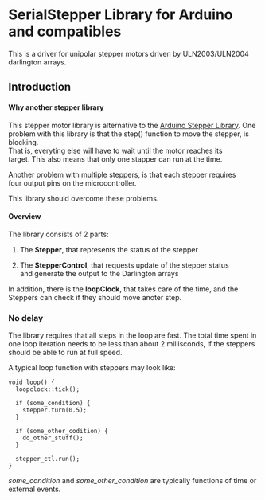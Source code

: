 # SerialStepper Library for Arduino and compatibles #

This is a driver for unipolar stepper motors driven by ULN2003/ULN2004
darlington arrays.

## Introduction ##

#### Why another stepper library ####

This stepper motor library is alternative to the
[Arduino Stepper Library](https://www.arduino.cc/en/Reference/Stepper).
One problem with this library is that the step() function to
move the stepper, is blocking.  
That is, everyting else will have to wait until the motor reaches its  
target. This also means that only one stapper can run at the time.

Another problem with multiple steppers, is that each stepper requires   
four output pins on the microcontroller.

This library should overcome these problems.

#### Overview ####

The library consists of 2 parts:

  1. The **Stepper**, that represents the status of the stepper

  2. The **StepperControl**, that requests update of the stepper status   
     and generate the output to the Darlington arrays

In addition, there is the **loopClock**, that takes care of the time,
and the Steppers can check if they should move anoter step.

### No delay ###

The library requires that all steps in the loop are fast.
The total time spent in one loop iteration needs to be less than
about 2 millisconds, if the steppers should be able to run at full speed.

A typical loop function with steppers may look like:

    void loop() {
      loopclock::tick();
      
      if (some_condition) {
        stepper.turn(0.5);
      }

      if (some_other_codition) {
        do_other_stuff();
      }

      stepper_ctl.run();
    }

*some_condition* and *some_other_condition* are typically functions of
time or external events.
